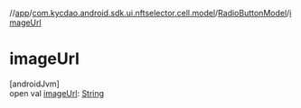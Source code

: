 //[app](../../../index.md)/[com.kycdao.android.sdk.ui.nftselector.cell.model](../index.md)/[RadioButtonModel](index.md)/[imageUrl](image-url.md)

# imageUrl

[androidJvm]\
open val [imageUrl](image-url.md): [String](https://kotlinlang.org/api/latest/jvm/stdlib/kotlin/-string/index.html)

